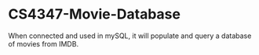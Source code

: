 # CS4347-Movie-Database

When connected and used in mySQL, it will populate and query a database of movies from IMDB.
